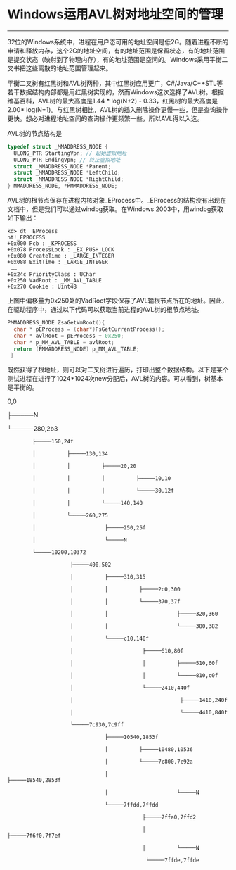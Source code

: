 # Windows运用AVL树对地址空间的管理

-----
32位的Windows系统中，进程在用户态可用的地址空间是低2G。随着进程不断的申请和释放内存，这个2G的地址空间，有的地址范围是保留状态，有的地址范围是提交状态（映射到了物理内存），有的地址范围是空闲的。Windows采用平衡二叉书把这些离散的地址范围管理起来。

平衡二叉树有红黑树和AVL树两种，其中红黑树应用更广，C#/Java/C++STL等若干数据结构内部都是用红黑树实现的，然而Windows这次选择了AVL树。根据维基百科，AVL树的最大高度是1.44 * log(N+2) - 0.33，红黑树的最大高度是2.00* log(N+1)。与红黑树相比，AVL树的插入删除操作更慢一些，但是查询操作更快。想必对进程地址空间的查询操作更频繁一些，所以AVL得以入选。

AVL树的节点结构是
```c
typedef struct _MMADDRESS_NODE { 
  ULONG_PTR StartingVpn; // 起始虚拟地址
  ULONG_PTR EndingVpn; // 终止虚拟地址
  struct _MMADDRESS_NODE *Parent; 
  struct _MMADDRESS_NODE *LeftChild; 
  struct _MMADDRESS_NODE *RightChild; 
} MMADDRESS_NODE, *PMMADDRESS_NODE; 
```
AVL树的根节点保存在进程内核对象_EProcess中。_EProcess的结构没有出现在文档中，但是我们可以通过windbg获取。在Windows 2003中，用windbg获取如下输出：

```shell
kd> dt _EProcess 
nt!_EPROCESS 
+0x000 Pcb : _KPROCESS 
+0x078 ProcessLock : _EX_PUSH_LOCK 
+0x080 CreateTime : _LARGE_INTEGER 
+0x088 ExitTime : _LARGE_INTEGER
 …… 
+0x24c PriorityClass : UChar 
+0x250 VadRoot : _MM_AVL_TABLE 
+0x270 Cookie : Uint4B 
```

上图中偏移量为0x250处的VadRoot字段保存了AVL输根节点所在的地址。因此，在驱动程序中，通过以下代码可以获取当前进程的AVL树的根节点地址。

```c
PMMADDRESS_NODE ZsaGetVmRoot(){
  char * pEProcess = (char*)PsGetCurrentProcess(); 
  char * avlRoot = pEProcess + 0x250; 
  char * p_MM_AVL_TABLE = avlRoot; 
  return (PMMADDRESS_NODE) p_MM_AVL_TABLE;
 } 
```

既然获得了根地址，则可以对二叉树进行遍历，打印出整个数据结构。以下是某个测试进程在进行了1024*1024次new分配后，AVL树的内容。可以看到，树基本是平衡的。

 
0,0

├─────N

└─────280,2b3

            ├─────150,24f

            │          ├─────130,134

            │          │          ├─────20,20

            │          │          │          ├─────10,10

            │          │          │          └─────30,12f

            │          │          └─────140,140

            │          └─────260,275

            │                      ├─────250,25f

            │                      └─────N

            └─────10200,10372

                        ├─────400,502

                        │          ├─────310,315

                        │          │          ├─────2c0,300

                        │          │          └─────370,37f

                        │          │                      ├─────320,360

                        │          │                      └─────380,382

                        │          └─────c10,140f

                        │                      ├─────610,80f

                        │                      │          ├─────510,60f

                        │                      │          └─────810,c0f

                        │                      └─────2410,440f

                        │                                  ├─────1410,240f

                        │                                  └─────4410,840f

                        └─────7c930,7c9ff

                                   ├─────10540,1853f

                                   │          ├─────10480,10536

                                   │          └─────7c800,7c92a

                                   │                      ├─────18540,2853f

                                   │                      └─────N

                                   └─────7ffdd,7ffdd

                                               ├─────7ffa0,7ffd2

                                               │          ├─────7f6f0,7f7ef

                                               │          └─────N

                                                └─────7ffde,7ffde


